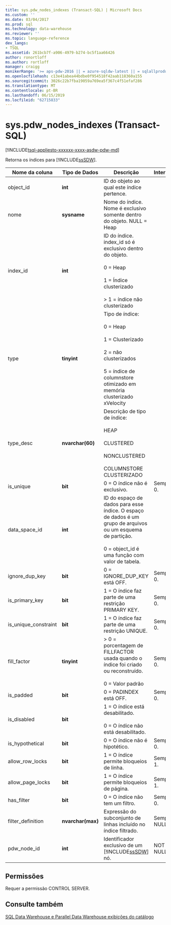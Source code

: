 ```yaml
---
title: sys.pdw_nodes_indexes (Transact-SQL) | Microsoft Docs
ms.custom: ''
ms.date: 03/04/2017
ms.prod: sql
ms.technology: data-warehouse
ms.reviewer: ''
ms.topic: language-reference
dev_langs:
- TSQL
ms.assetid: 261bcb7f-a906-4979-b274-bc5f1aa66426
author: ronortloff
ms.author: rortloff
manager: craigg
monikerRange: '>= aps-pdw-2016 || = azure-sqldw-latest || = sqlallproducts-allversions'
ms.openlocfilehash: c13e41abea44bdbe0f954518f42aab118360a155
ms.sourcegitcommit: 3026c22b7fba19059a769ea5f367c4f51efaf286
ms.translationtype: MT
ms.contentlocale: pt-BR
ms.lasthandoff: 06/15/2019
ms.locfileid: "62715833"
---
```

# <a name="syspdwnodesindexes-transact-sql"></a>sys.pdw_nodes_indexes (Transact-SQL)
[!INCLUDE[tsql-appliesto-xxxxxx-xxxx-asdw-pdw-md](../../includes/tsql-appliesto-xxxxxx-xxxx-asdw-pdw-md.md)]

  Retorna os índices para [!INCLUDE[ssSDW](../../includes/sssdw-md.md)].  
  
|Nome da coluna|Tipo de Dados|Descrição|Intervalo|  
|-----------------|---------------|-----------------|-----------|  
|object_id|**int**|ID do objeto ao qual este índice pertence.||  
|nome|**sysname**|Nome do índice. Nome é exclusivo somente dentro do objeto. NULL = Heap||  
|index_id|**int**|ID do índice. index_id só é exclusivo dentro do objeto.<br /><br /> 0 = Heap<br /><br /> 1 = Índice clusterizado<br /><br /> > 1 = índice não clusterizado||  
|type|**tinyint**|Tipo de índice:<br /><br /> 0 = Heap<br /><br /> 1 = Clusterizado<br /><br /> 2 = não clusterizados<br /><br /> 5 = índice de columnstore otimizado em memória clusterizado xVelocity|  
|type_desc|**nvarchar(60)**|Descrição de tipo de índice:<br /><br /> HEAP<br /><br /> CLUSTERED<br /><br /> NONCLUSTERED<br /><br /> COLUMNSTORE CLUSTERIZADO||  
|is_unique|**bit**|0 = O índice não é exclusivo.|Sempre 0.|  
|data_space_id|**int**|ID do espaço de dados para esse índice. O espaço de dados é um grupo de arquivos ou um esquema de partição.<br /><br /> 0 = object_id é uma função com valor de tabela.||  
|ignore_dup_key|**bit**|0 = IGNORE_DUP_KEY está OFF.|Sempre 0.|  
|is_primary_key|**bit**|1 = O índice faz parte de uma restrição PRIMARY KEY.|Sempre 0.|  
|is_unique_constraint|**bit**|1 = O índice faz parte de uma restrição UNIQUE.|Sempre 0.|  
|fill_factor|**tinyint**|> 0 = porcentagem de FILLFACTOR usada quando o índice foi criado ou reconstruído.<br /><br /> 0 = Valor padrão|Sempre 0.|  
|is_padded|**bit**|0 = PADINDEX está OFF.|Sempre 0.|  
|is_disabled|**bit**|1 = O índice está desabilitado.<br /><br /> 0 = O índice não está desabilitado.||  
|is_hypothetical|**bit**|0 = O índice não é hipotético.|Sempre 0.|  
|allow_row_locks|**bit**|1 = O índice permite bloqueios de linha.|Sempre 1.|  
|allow_page_locks|**bit**|1 = O índice permite bloqueios de página.|Sempre 1.|  
|has_filter|**bit**|0 = O índice não tem um filtro.|Sempre 0.|  
|filter_definition|**nvarchar(max)**|Expressão do subconjunto de linhas incluído no índice filtrado.|Sempre NULL.|  
|pdw_node_id|**int**|Identificador exclusivo de um [!INCLUDE[ssSDW](../../includes/sssdw-md.md)] nó.|NOT NULL|  
  
## <a name="permissions"></a>Permissões  
 Requer a permissão CONTROL SERVER.  
  
## <a name="see-also"></a>Consulte também  
 [SQL Data Warehouse e Parallel Data Warehouse exibições do catálogo](../../relational-databases/system-catalog-views/sql-data-warehouse-and-parallel-data-warehouse-catalog-views.md)  
  
  

